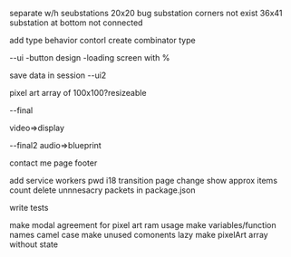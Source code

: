 
separate w/h seubstations
20x20 bug substation corners not exist
36x41 substation at bottom not connected

add type behavior contorl
create combinator type

--ui
-button design
-loading screen with %



save data in session 
--ui2

pixel art
array of 100x100?resizeable

--final

 video=>display

--final2 
audio=>blueprint



contact me page footer 



add service workers pwd
i18
transition page change
show approx items count
delete unnnesacry packets in package.json




write tests

make modal agreement for pixel art ram usage
make variables/function names camel case
make unused comonents lazy
make pixelArt array without state


